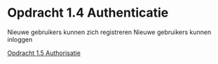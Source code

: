 # Opdracht 1.4 Authenticatie

Nieuwe gebruikers kunnen zich registreren
Nieuwe gebruikers kunnen inloggen

[Opdracht 1.5 Authorisatie](https://bitbucket.org/Luc_Meijer/bit-roc-assignments/src/126e00d8d04dd3677c08c27a10b1c56129d9afd0/Opdracht1.05.md?at=master&fileviewer=file-view-default)
